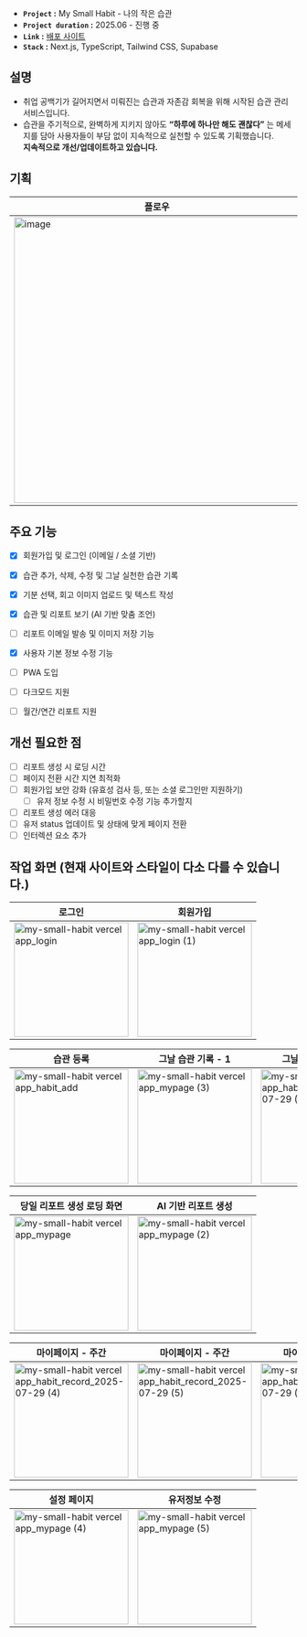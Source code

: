 

- **`Project` :** My Small Habit - 나의 작은 습관
- **`Project duration` :** 2025.06 - 진행 중
- **`Link` :** [배포 사이트](https://jieun-portfolio.vercel.app/)
- **`Stack` :** Next.js, TypeScript, Tailwind CSS, Supabase

## 설명
- 취업 공백기가 길어지면서 미뤄진는 습관과 자존감 회복을 위해 시작된 습관 관리 서비스입니다.<br>
- 습관을 주기적으로, 완벽하게 지키지 않아도 **“하루에 하나만 해도 괜찮다”** 는 메세지를 담아 사용자들이 부담 없이 지속적으로 실천할 수 있도록 기획했습니다.<br>
**지속적으로 개선/업데이트하고 있습니다.**

## 기획
|플로우|UI/UX|
|------|------|
|<img width="500" alt="image" src="https://github.com/user-attachments/assets/fcecc215-c72a-4b5f-8ebd-86a662129197" />|<img width="500" alt="스크린샷 2025-07-30 오후 9 52 31" src="https://github.com/user-attachments/assets/0ce0cab4-bb97-4c27-a31d-e2e0a438c7ec" />|


## 주요 기능
- [x] 회원가입 및 로그인 (이메일 / 소셜 기반)
- [x] 습관 추가, 삭제, 수정 및 그날 실천한 습관 기록
- [x] 기분 선택, 회고 이미지 업로드 및 텍스트 작성
- [x] 습관 및 리포트 보기 (AI 기반 맞춤 조언)
- [ ] 리포트 이메일 발송 및 이미지 저장 기능
- [x] 사용자 기본 정보 수정 기능
- [ ] PWA 도입
- [ ] 다크모드 지원
- [ ] 월간/연간 리포트 지원


## 개선 필요한 점
- [ ] 리포트 생성 시 로딩 시간
- [ ] 페이지 전환 시간 지연 최적화
- [ ] 회원가입 보안 강화 (유효성 검사 등, 또는 소셜 로그인만 지원하기)
  - [ ] 유저 정보 수정 시 비밀번호 수정 기능 추가할지
- [ ] 리포트 생성 에러 대응
- [ ] 유저 status 업데이트 및 상태에 맞게 페이지 전환
- [ ] 인터렉션 요소 추가 
  
## 작업 화면 (현재 사이트와 스타일이 다소 다를 수 있습니다.)
|로그인|회원가입|
|------|------|
|<img width="200" alt="my-small-habit vercel app_login" src="https://github.com/user-attachments/assets/3d60c647-3b8a-4f22-9e92-39efbf411777" />|<img width="200" alt="my-small-habit vercel app_login (1)" src="https://github.com/user-attachments/assets/1537fbf9-3bb1-42c6-8343-b92f953f104c" />|

|습관 등록|그날 습관 기록 - 1|그날 습관 기록 - 2|
|------|------|------|
|<img width="200" alt="my-small-habit vercel app_habit_add" src="https://github.com/user-attachments/assets/cbed5cbc-97ba-4692-b515-499b231b4f6d" />|<img width="200" alt="my-small-habit vercel app_mypage (3)" src="https://github.com/user-attachments/assets/2d7ce836-5743-4bf5-8d24-b5a118c8b662" />|<img width="200" alt="my-small-habit vercel app_habit_record_2025-07-29 (1)" src="https://github.com/user-attachments/assets/825c42b5-74ac-42f8-9aa8-72559db315ca" />|

|당일 리포트 생성 로딩 화면|AI 기반 리포트 생성|
|------|------|
|<img width="200" alt="my-small-habit vercel app_mypage" src="https://github.com/user-attachments/assets/7c996784-de32-4d94-a913-43c01ce2626c" />|<img width="200" alt="my-small-habit vercel app_mypage (2)" src="https://github.com/user-attachments/assets/f0ad828e-28e4-4534-b67f-193aeb287ef3" />|

|마이페이지 - 주간|마이페이지 - 주간|마이페이지 - 월간|
|------|------|------|
|<img width="200" alt="my-small-habit vercel app_habit_record_2025-07-29 (4)" src="https://github.com/user-attachments/assets/57e82597-b9f9-49a6-a737-5d83625db1ce" />|<img width="200" alt="my-small-habit vercel app_habit_record_2025-07-29 (5)" src="https://github.com/user-attachments/assets/86c9cb97-12d4-46ed-8fcb-35847d9928ad" />|<img width="200" alt="my-small-habit vercel app_habit_record_2025-07-29 (7)" src="https://github.com/user-attachments/assets/61301ae7-14df-48d3-9c18-fbcd97691888" />

|설정 페이지|유저정보 수정|
|------|------|
|<img width="200" alt="my-small-habit vercel app_mypage (4)" src="https://github.com/user-attachments/assets/843696b1-cf75-48a0-b3f7-61c026fb6e23" />|<img width="200" alt="my-small-habit vercel app_mypage (5)" src="https://github.com/user-attachments/assets/72256751-bfc6-408d-ac15-e79a312affdc" />|
